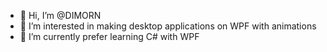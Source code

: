 - 👋 Hi, I’m @DIMORN
- 👀 I’m interested in making desktop applications on WPF with animations
- 🌱 I’m currently prefer learning C# with WPF

<!---
DIMORN/DIMORN is a ✨ special ✨ repository because its `README.md` (this file) appears on your GitHub profile.
You can click the Preview link to take a look at your changes.
--->
